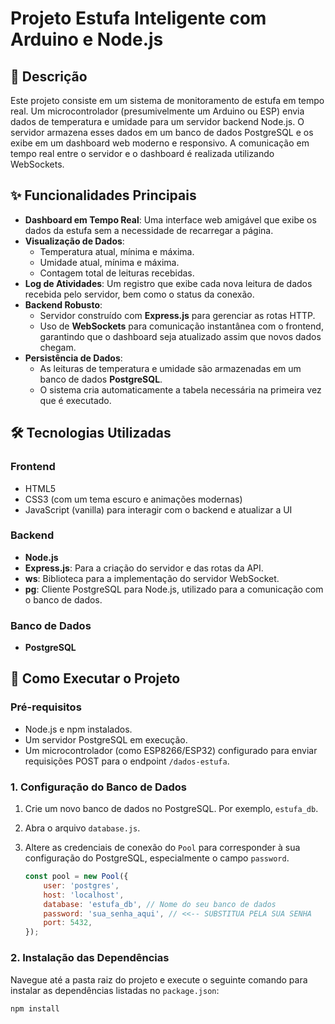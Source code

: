 # Projeto Estufa Inteligente com Arduino e Node.js

## 📝 Descrição

Este projeto consiste em um sistema de monitoramento de estufa em tempo real. Um microcontrolador (presumivelmente um Arduino ou ESP) envia dados de temperatura e umidade para um servidor backend Node.js. O servidor armazena esses dados em um banco de dados PostgreSQL e os exibe em um dashboard web moderno e responsivo. A comunicação em tempo real entre o servidor e o dashboard é realizada utilizando WebSockets.

## ✨ Funcionalidades Principais

* **Dashboard em Tempo Real**: Uma interface web amigável que exibe os dados da estufa sem a necessidade de recarregar a página.
* **Visualização de Dados**:
    * Temperatura atual, mínima e máxima.
    * Umidade atual, mínima e máxima.
    * Contagem total de leituras recebidas.
* **Log de Atividades**: Um registro que exibe cada nova leitura de dados recebida pelo servidor, bem como o status da conexão.
* **Backend Robusto**:
    * Servidor construído com **Express.js** para gerenciar as rotas HTTP.
    * Uso de **WebSockets** para comunicação instantânea com o frontend, garantindo que o dashboard seja atualizado assim que novos dados chegam.
* **Persistência de Dados**:
    * As leituras de temperatura e umidade são armazenadas em um banco de dados **PostgreSQL**.
    * O sistema cria automaticamente a tabela necessária na primeira vez que é executado.

## 🛠️ Tecnologias Utilizadas

### Frontend

* HTML5
* CSS3 (com um tema escuro e animações modernas)
* JavaScript (vanilla) para interagir com o backend e atualizar a UI

### Backend

* **Node.js**
* **Express.js**: Para a criação do servidor e das rotas da API.
* **ws**: Biblioteca para a implementação do servidor WebSocket.
* **pg**: Cliente PostgreSQL para Node.js, utilizado para a comunicação com o banco de dados.

### Banco de Dados

* **PostgreSQL**

## 🚀 Como Executar o Projeto

### Pré-requisitos

* Node.js e npm instalados.
* Um servidor PostgreSQL em execução.
* Um microcontrolador (como ESP8266/ESP32) configurado para enviar requisições POST para o endpoint `/dados-estufa`.

### 1. Configuração do Banco de Dados

1.  Crie um novo banco de dados no PostgreSQL. Por exemplo, `estufa_db`.
2.  Abra o arquivo `database.js`.
3.  Altere as credenciais de conexão do `Pool` para corresponder à sua configuração do PostgreSQL, especialmente o campo `password`.

    ```javascript
    const pool = new Pool({
        user: 'postgres',
        host: 'localhost',
        database: 'estufa_db', // Nome do seu banco de dados
        password: 'sua_senha_aqui', // <<-- SUBSTITUA PELA SUA SENHA
        port: 5432,
    });
    ```

### 2. Instalação das Dependências

Navegue até a pasta raiz do projeto e execute o seguinte comando para instalar as dependências listadas no `package.json`:

```bash
npm install
